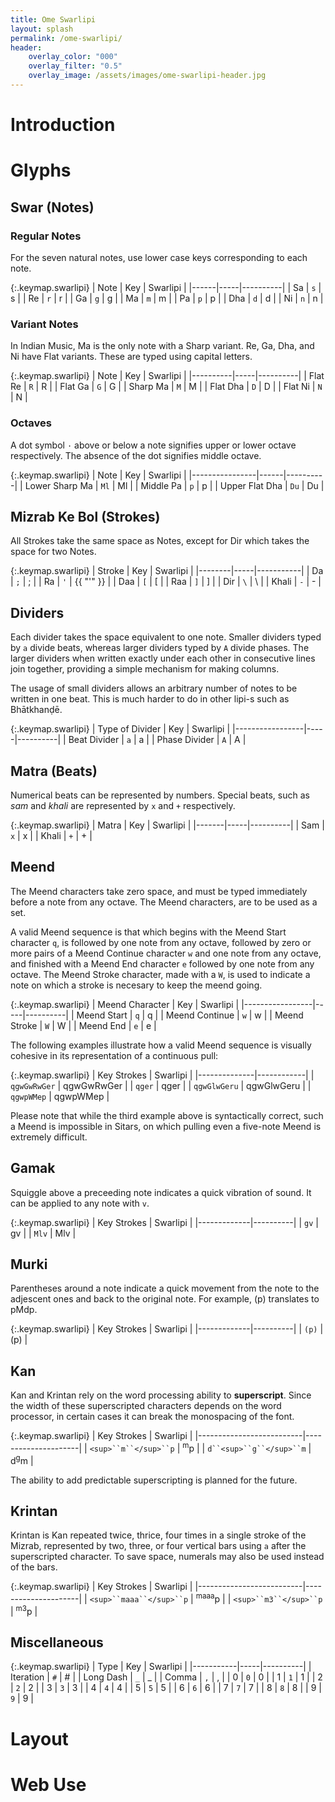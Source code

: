 ```yaml
---
title: Ome Swarlipi
layout: splash
permalink: /ome-swarlipi/
header:
    overlay_color: "000"
    overlay_filter: "0.5"
    overlay_image: /assets/images/ome-swarlipi-header.jpg
---
```


# Introduction

# Glyphs

## Swar (Notes)

### Regular Notes

For the seven natural notes, use lower case keys corresponding to each note.

{:.keymap.swarlipi}
| Note | Key | Swarlipi |
|------|-----|----------|
| Sa   | `s` | s        |
| Re   | `r` | r        |
| Ga   | `g` | g        |
| Ma   | `m` | m        |
| Pa   | `p` | p        |
| Dha  | `d` | d        |
| Ni   | `n` | n        |

### Variant Notes

In Indian Music, Ma is the only note with a Sharp variant. Re, Ga, Dha, and Ni have Flat variants. These are typed using capital letters.

{:.keymap.swarlipi}
| Note     | Key | Swarlipi |
|----------|-----|----------|
| Flat Re  | `R` | R        |
| Flat Ga  | `G` | G        |
| Sharp Ma | `M` | M        |
| Flat Dha | `D` | D        |
| Flat Ni  | `N` | N        |

### Octaves

A dot symbol `·` above or below a note signifies upper or lower octave respectively. The absence of the dot signifies middle octave.

{:.keymap.swarlipi}
| Note           | Key  | Swarlipi |
|----------------|------|----------|
| Lower Sharp Ma | `Ml` | Ml       |
| Middle Pa      | `p`  | p        |
| Upper Flat Dha | `Du` | Du       |

## Mizrab Ke Bol (Strokes)

All Strokes take the same space as Notes, except for Dir which takes the space for two Notes.

{:.keymap.swarlipi}
| Stroke | Key | Swarlipi  |
|--------|-----|-----------|
| Da     | `;` | ;         |
| Ra     | `'` | {{ "'" }} |
| Daa    | `[` | [         |
| Raa    | `]` | ]         |
| Dir    | `\` | \         |
| Khali  | `-` | -         |

## Dividers

Each divider takes the space equivalent to one note. Smaller dividers typed by `a` divide beats, whereas larger dividers typed by `A` divide phases. The larger dividers when written exactly under each other in consecutive lines join together, providing a simple mechanism for making columns.

The usage of small dividers allows an arbitrary number of notes to be written in one beat. This is much harder to do in other lipi-s such as Bhātkhanḍē.

{:.keymap.swarlipi}
| Type of Divider | Key | Swarlipi |
|-----------------|-----|----------|
| Beat Divider    | `a` | a        |
| Phase Divider   | `A` | A        |

## Matra (Beats)

Numerical beats can be represented by numbers. Special beats, such as _sam_ and _khali_ are represented by `x` and `+` respectively.

{:.keymap.swarlipi}
| Matra | Key | Swarlipi |
|-------|-----|----------|
| Sam   | `x` | x        |
| Khali | `+` | +        |

## Meend

The Meend characters take zero space, and must be typed immediately before a note from any octave. The Meend characters, are to be used as a set.

A valid Meend sequence is that which begins with the Meend Start character `q`, is followed by one note from any octave, followed by zero or more pairs of a Meend Continue character `w` and one note from any octave, and finished with a Meend End character `e` followed by one note from any octave. The Meend Stroke character, made with a `W`, is used to indicate a note on which a stroke is necesary to keep the meend going.

{:.keymap.swarlipi}
| Meend Character | Key | Swarlipi |
|-----------------|-----|----------|
| Meend Start     | `q` | q        |
| Meend Continue  | `w` | w        |
| Meend Stroke    | `W` | W        |
| Meend End       | `e` | e        |

The following examples illustrate how a valid Meend sequence is visually cohesive in its representation of a continuous pull:

{:.keymap.swarlipi}
| Key Strokes  | Swarlipi   |
|--------------|------------|
| `qgwGwRwGer` | qgwGwRwGer |
| `qger`       | qger       |
| `qgwGlwGeru` | qgwGlwGeru |
| `qgwpWMep`   | qgwpWMep   |

Please note that while the third example above is syntactically correct, such a Meend is impossible in Sitars, on which pulling even a five-note Meend is extremely difficult.

## Gamak

Squiggle above a preceeding note indicates a quick vibration of sound. It can be applied to any note with `v`.

{:.keymap.swarlipi}
| Key Strokes | Swarlipi |
|-------------|----------|
| `gv`        | gv       |
| `Mlv`       | Mlv      |

## Murki

Parentheses around a note indicate a quick movement from the note to the adjescent ones and back to the original note. For example, <span class="ome-swarlipi">(p)</span> translates to <span class="ome-swarlipi">pMdp</span>.

{:.keymap.swarlipi}
| Key Strokes | Swarlipi |
|-------------|----------|
| `(p)`       | (p)      |


## Kan

Kan and Krintan rely on the word processing ability to **superscript**. Since the width of these superscripted characters depends on the word processor, in certain cases it can break the monospacing of the font.

{:.keymap.swarlipi}
| Key Strokes              | Swarlipi            |
|--------------------------|---------------------|
| `<sup>``m``</sup>``p`    | <sup>m</sup>p       |
| `d``<sup>``g``</sup>``m` | d<sup>g</sup>m      |

The ability to add predictable superscripting is planned for the future.

## Krintan

Krintan is Kan repeated twice, thrice, four times in a single stroke of the Mizrab, represented by two, three, or four vertical bars using `a` after the superscripted character. To save space, numerals may also be used instead of the bars.

{:.keymap.swarlipi}
| Key Strokes              | Swarlipi            |
|--------------------------|---------------------|
| `<sup>``maaa``</sup>``p` | <sup>maaa</sup>p    |
| `<sup>``m3``</sup>``p`   | <sup>m3</sup>p      |

## Miscellaneous

{:.keymap.swarlipi}
| Type      | Key | Swarlipi |
|-----------|-----|----------|
| Iteration | `#` | #        |
| Long Dash | `_` | _        |
| Comma     | `,` | ,        |
| 0         | `0` | 0        |
| 1         | `1` | 1        |
| 2         | `2` | 2        |
| 3         | `3` | 3        |
| 4         | `4` | 4        |
| 5         | `5` | 5        |
| 6         | `6` | 6        |
| 7         | `7` | 7        |
| 8         | `8` | 8        |
| 9         | `9` | 9        |

# Layout

# Web Use
